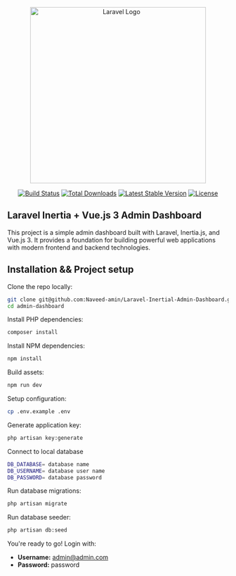 <p align="center"><a href="https://laravel.com" target="_blank"><img src="https://raw.githubusercontent.com/laravel/art/master/logo-lockup/5%20SVG/2%20CMYK/1%20Full%20Color/laravel-logolockup-cmyk-red.svg" width="400" alt="Laravel Logo"></a></p>

<p align="center">
<a href="https://github.com/laravel/framework/actions"><img src="https://github.com/laravel/framework/workflows/tests/badge.svg" alt="Build Status"></a>
<a href="https://packagist.org/packages/laravel/framework"><img src="https://img.shields.io/packagist/dt/laravel/framework" alt="Total Downloads"></a>
<a href="https://packagist.org/packages/laravel/framework"><img src="https://img.shields.io/packagist/v/laravel/framework" alt="Latest Stable Version"></a>
<a href="https://packagist.org/packages/laravel/framework"><img src="https://img.shields.io/packagist/l/laravel/framework" alt="License"></a>
</p>

## Laravel Inertia + Vue.js 3 Admin Dashboard

This project is a simple admin dashboard built with Laravel, Inertia.js, and Vue.js 3. It provides a foundation for building powerful web applications with modern frontend and backend technologies.

## Installation && Project setup

Clone the repo locally:

```sh
git clone git@github.com:Naveed-amin/Laravel-Inertial-Admin-Dashboard.git admin-dashboard
cd admin-dashboard
```

Install PHP dependencies:

```sh
composer install
```

Install NPM dependencies:

```sh
npm install
```

Build assets:

```sh
npm run dev
```

Setup configuration:

```sh
cp .env.example .env
```

Generate application key:

```sh
php artisan key:generate
```

Connect to local database

```sh
DB_DATABASE= database name
DB_USERNAME= database user name
DB_PASSWORD= database password
```

Run database migrations:

```sh
php artisan migrate
```

Run database seeder:

```sh
php artisan db:seed
```

You're ready to go! Login with:

- **Username:** admin@admin.com
- **Password:** password

